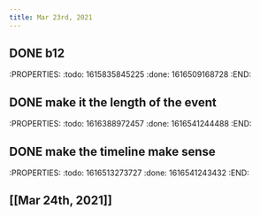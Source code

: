 ```yaml
---
title: Mar 23rd, 2021
---
```


## DONE b12
:PROPERTIES:
:todo: 1615835845225
:done: 1616509168728
:END:
## DONE make it the length of the event
:PROPERTIES:
:todo: 1616388972457
:done: 1616541244488
:END:
## DONE make the timeline make sense
:PROPERTIES:
:todo: 1616513273727
:done: 1616541243432
:END:
## [[Mar 24th, 2021]]
